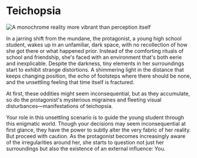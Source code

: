 # Teichopsia

![A monochrome reality more vibrant than perception itself](https://imgur.com/a/NB5gJZJ)

In a jarring shift from the mundane, the protagonist, a young high school student, wakes up in an unfamiliar, dark space, with no recollection of how she got there or what happened prior. Instead of the comforting rituals of school and friendship, she's faced with an environment that's both eerie and inexplicable. Despite the darkness, tiny elements in her surroundings start to exhibit strange distortions. A shimmering light in the distance that keeps changing position, the echo of footsteps where there should be none, and the unsettling feeling that time itself is fractured.

At first, these oddities might seem inconsequential, but as they accumulate, so do the protagonist's mysterious migraines and fleeting visual disturbances—manifestations of teichopsia.

Your role in this unsettling scenario is to guide the young student through this enigmatic world. Though your decisions may seem inconsequential at first glance, they have the power to subtly alter the very fabric of her reality. But proceed with caution. As the protagonist becomes increasingly aware of the irregularities around her, she starts to question not just her surroundings but also the existence of an external influence: You.
